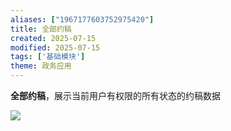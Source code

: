 ```yaml
---
aliases: ["1967177603752975420"]
title: 全部约稿
created: 2025-07-15
modified: 2025-07-15
tags: ['基础模块']
theme: 政务应用
---
```


**全部约稿**，展示当前用户有权限的所有状态的约稿数据

![](ff79ee2ab34606dba12e062d47f24e72.jpg)